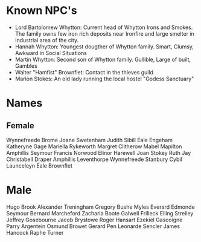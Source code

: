 # Known NPC's


 - Lord Bartolomew Whytton: Current head of Whytton Irons and Smokes. The
    family owns few iron rich deposits near Ironfire and large smelter in
    industrial area of the city.
 - Hannah Whytton: Youngest dougther of Whytton family. Smart, Clumsy, Awkward in Social Situations
 - Martin Whytton: Second son of Whytton family. Gullible, Large of built, Gambles
 - Walter "Hamfist" Brownflet: Contact in the thieves guild
 - Marion Stokes: An old lady running the local hostel "Godess Sanctuary"

# Names
## Female

Wynnefreede Brome
Joane Swetenham
Judith Sibill
Eale Engeham
Katheryne Gage
Mariella Rykeworth
Margret Clitherow
Mabel Mapilton
Amphillis Seymour
Francis Norwood
Elinor Harewell
Joan Stokey
Ruth Jay
Christabell Draper
Amphillis Leventhorpe
Wynnefreede Stanbury
Cybil Launceleyn
Eale Brownflet

# Male

Hugo Brook
Alexander Treningham
Gregory Bushe
Myles Everard
Edmonde Seymour
Bernard Marcheford
Zacharia Boote
Galwell Frilleck
Elling Strelley
Jeffrey Gosebourne
Jacob Brystowe
Roger Hansart
Ezekiel Gascoigne
Parry Argentein
Osmund Browet
Gerard Pen
Leonarde Sencler
James Hancock
Raphe Turner

